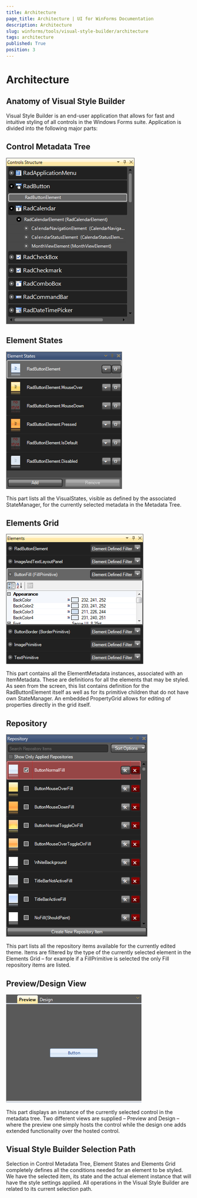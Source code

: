 ```yaml
---
title: Architecture
page_title: Architecture | UI for WinForms Documentation
description: Architecture
slug: winforms/tools/visual-style-builder/architecture
tags: architecture
published: True
position: 3
---
```


# Architecture

## Anatomy of Visual Style Builder

Visual Style Builder is an end-user application that allows for fast and intuitive styling of all controls in the Windows Forms suite. Application is divided into the following major parts:

## Control Metadata Tree

![tools-visual-style-builder-architecture 001](images/tools-visual-style-builder-architecture001.png)

## Element States

![tools-visual-style-builder-architecture 002](images/tools-visual-style-builder-architecture002.png)

This part lists all the VisualStates, visible as defined by the associated
StateManager, for the currently selected metadata in the Metadata Tree.

## Elements Grid

![tools-visual-style-builder-architecture 003](images/tools-visual-style-builder-architecture003.png)

This part contains all the ElementMetadata instances, associated with an
ItemMetadata. These are definitions for all the elements that may be styled. As
seen from the screen, this list contains definition for the RadButtonElement
itself as well as for its primitive children that do not have own StateManager.
An embedded PropertyGrid allows for editing of properties directly in the grid
itself.

## Repository

![tools-visual-style-builder-architecture 004](images/tools-visual-style-builder-architecture004.png)

This part lists all the repository items available for the currently edited
theme. Items are filtered by the type of the currently selected element in the
Elements Grid – for example if a FillPrimitive is selected the only Fill
repository items are listed.

## Preview/Design View

![tools-visual-style-builder-architecture 005](images/tools-visual-style-builder-architecture005.png)

This part displays an instance of the currently selected control in the
metadata tree. Two different views are supplied – Preview and Design – where
the preview one simply hosts the control while the design one adds extended
functionality over the hosted control.

## Visual Style Builder Selection Path

Selection in Control Metadata Tree, Element States and Elements Grid
completely defines all the conditions needed for an element to be styled. We
have the selected item, its state and the actual element instance that will
have the style settings applied. All operations in the Visual Style Builder are related to its current selection path.
